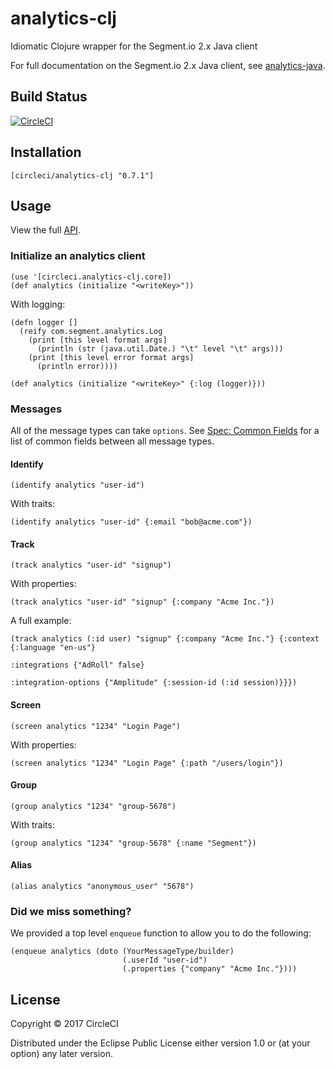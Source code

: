 # analytics-clj

Idiomatic Clojure wrapper for the Segment.io 2.x Java client

For full documentation on the Segment.io 2.x Java client, see [analytics-java](https://github.com/segmentio/analytics-java).

## Build Status

[![CircleCI](https://circleci.com/gh/circleci/analytics-clj/tree/master.svg?style=svg)](https://circleci.com/gh/circleci/analytics-clj/tree/master)

## Installation

`[circleci/analytics-clj "0.7.1"]`

## Usage

View the full [API](https://circleci.github.io/analytics-clj/).

### Initialize an analytics client

```
(use '[circleci.analytics-clj.core])
(def analytics (initialize "<writeKey>"))
```

With logging:

```
(defn logger []
  (reify com.segment.analytics.Log
    (print [this level format args]
      (println (str (java.util.Date.) "\t" level "\t" args)))
    (print [this level error format args]
      (println error))))

(def analytics (initialize "<writeKey>" {:log (logger)}))
```

### Messages

All of the message types can take `options`. See [Spec: Common Fields](https://segment.com/docs/spec/common/) for a list of common fields between all message types.

#### Identify

`(identify analytics "user-id")`

With traits:

`(identify analytics "user-id" {:email "bob@acme.com"})`

#### Track

`(track analytics "user-id" "signup")`

With properties:

`(track analytics "user-id" "signup" {:company "Acme Inc."})`

A full example:

```
(track analytics (:id user) "signup" {:company "Acme Inc."} {:context {:language "en-us"}
                                                             :integrations {"AdRoll" false}
                                                             :integration-options {"Amplitude" {:session-id (:id session)}}})
```

#### Screen

`(screen analytics "1234" "Login Page")`

With properties:

`(screen analytics "1234" "Login Page" {:path "/users/login"})`

#### Group

`(group analytics "1234" "group-5678")`

With traits:

`(group analytics "1234" "group-5678" {:name "Segment"})`

#### Alias

`(alias analytics "anonymous_user" "5678")`

### Did we miss something?

We provided a top level `enqueue` function to allow you to do the following:

```
(enqueue analytics (doto (YourMessageType/builder)
                         (.userId "user-id")
                         (.properties {"company" "Acme Inc."})))
```

## License

Copyright © 2017 CircleCI

Distributed under the Eclipse Public License either version 1.0 or (at your option) any later version.
